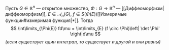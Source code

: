 Пусть $G \in \mathbb{R}^n$ — открытое множество, $\Phi : G \to \mathbb{R}^n$ — [[Диффеоморфизм|диффеоморфизм]], $E \in \mathcal{A}_{n}(G)$, $f \in S(\Phi(E))$[[Измеримые функции#измеримая функция|*]].
Тогда
$$
\int\limits_{\Phi(E)} fd\mu = \int\limits_{E} (f \circ \Phi)\left| \det \Phi' \right|d\mu
$$
*(если существует один интеграл, то существует и другой и они равны)*